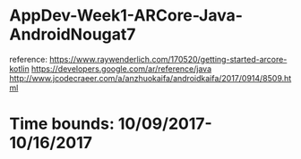 # AppDev-Week1-ARCore-Java-AndroidNougat7
reference: https://www.raywenderlich.com/170520/getting-started-arcore-kotlin
           https://developers.google.com/ar/reference/java
           http://www.jcodecraeer.com/a/anzhuokaifa/androidkaifa/2017/0914/8509.html
   
# Time bounds: 10/09/2017-10/16/2017

